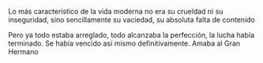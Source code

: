Lo más característico de la vida moderna no era su crueldad ni su inseguridad,
sino sencillamente su vaciedad, su absoluta falta de contenido

Pero ya todo estaba arreglado, todo alcanzaba la perfección, la lucha había terminado.
Se había vencido así mismo definitivamente. Amaba al Gran Hermano

